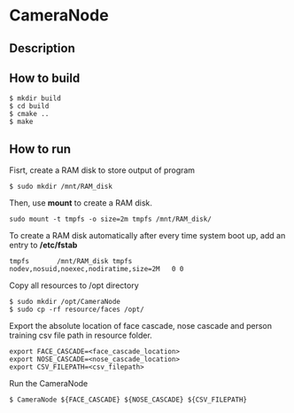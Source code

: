 # CameraNode
## Description

## How to build
```
$ mkdir build
$ cd build
$ cmake ..
$ make
```

## How to run
Fisrt, create a RAM disk to store output of program
```
$ sudo mkdir /mnt/RAM_disk
```
Then, use **mount** to create a RAM disk.
```
sudo mount -t tmpfs -o size=2m tmpfs /mnt/RAM_disk/
```
To create a RAM disk automatically after every time system boot up, add an entry to **/etc/fstab**
```
tmpfs       /mnt/RAM_disk tmpfs   nodev,nosuid,noexec,nodiratime,size=2M   0 0
```

Copy all resources to /opt directory
```
$ sudo mkdir /opt/CameraNode
$ sudo cp -rf resource/faces /opt/
```
Export the absolute location of face cascade, nose cascade and person training csv file path in resource folder.
```
export FACE_CASCADE=<face_cascade_location>
export NOSE_CASCADE=<nose_cascade_location>
export CSV_FILEPATH=<csv_filepath>
```
Run the CameraNode
```
$ CameraNode ${FACE_CASCADE} ${NOSE_CASCADE} ${CSV_FILEPATH}
```